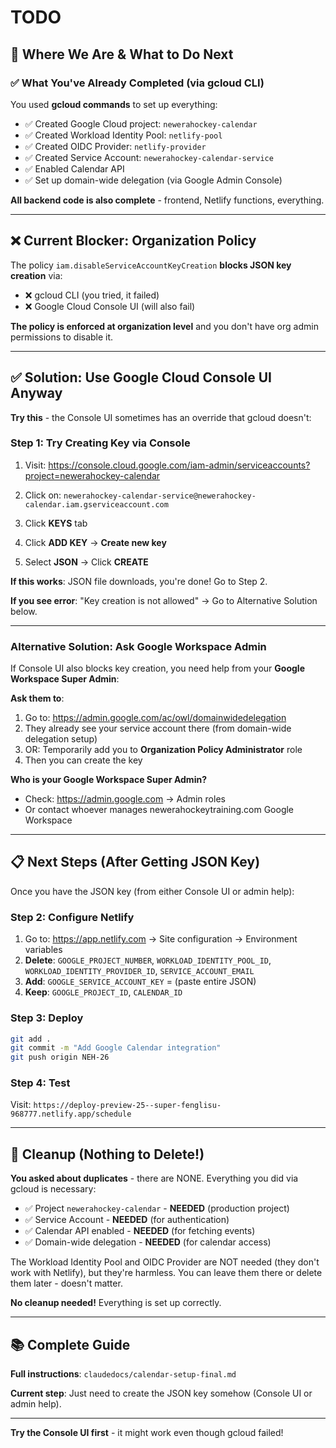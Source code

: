 # TODO

## 🎯 Where We Are & What to Do Next

### ✅ What You've Already Completed (via gcloud CLI)

You used **gcloud commands** to set up everything:
- ✅ Created Google Cloud project: `newerahockey-calendar`
- ✅ Created Workload Identity Pool: `netlify-pool`
- ✅ Created OIDC Provider: `netlify-provider`
- ✅ Created Service Account: `newerahockey-calendar-service`
- ✅ Enabled Calendar API
- ✅ Set up domain-wide delegation (via Google Admin Console)

**All backend code is also complete** - frontend, Netlify functions, everything.

---

## ❌ Current Blocker: Organization Policy

The policy `iam.disableServiceAccountKeyCreation` **blocks JSON key creation** via:
- ❌ gcloud CLI (you tried, it failed)
- ❌ Google Cloud Console UI (will also fail)

**The policy is enforced at organization level** and you don't have org admin permissions to disable it.

---

## ✅ Solution: Use Google Cloud Console UI Anyway

**Try this** - the Console UI sometimes has an override that gcloud doesn't:

### Step 1: Try Creating Key via Console

1. Visit: https://console.cloud.google.com/iam-admin/serviceaccounts?project=newerahockey-calendar

2. Click on: `newerahockey-calendar-service@newerahockey-calendar.iam.gserviceaccount.com`

3. Click **KEYS** tab

4. Click **ADD KEY** → **Create new key**

5. Select **JSON** → Click **CREATE**

**If this works**: JSON file downloads, you're done! Go to Step 2.

**If you see error**: "Key creation is not allowed" → Go to Alternative Solution below.

---

### Alternative Solution: Ask Google Workspace Admin

If Console UI also blocks key creation, you need help from your **Google Workspace Super Admin**:

**Ask them to**:
1. Go to: https://admin.google.com/ac/owl/domainwidedelegation
2. They already see your service account there (from domain-wide delegation setup)
3. OR: Temporarily add you to **Organization Policy Administrator** role
4. Then you can create the key

**Who is your Google Workspace Super Admin?**
- Check: https://admin.google.com → Admin roles
- Or contact whoever manages newerahockeytraining.com Google Workspace

---

## 📋 Next Steps (After Getting JSON Key)

Once you have the JSON key (from either Console UI or admin help):

### Step 2: Configure Netlify
1. Go to: https://app.netlify.com → Site configuration → Environment variables
2. **Delete**: `GOOGLE_PROJECT_NUMBER`, `WORKLOAD_IDENTITY_POOL_ID`, `WORKLOAD_IDENTITY_PROVIDER_ID`, `SERVICE_ACCOUNT_EMAIL`
3. **Add**: `GOOGLE_SERVICE_ACCOUNT_KEY` = (paste entire JSON)
4. **Keep**: `GOOGLE_PROJECT_ID`, `CALENDAR_ID`

### Step 3: Deploy
```bash
git add .
git commit -m "Add Google Calendar integration"
git push origin NEH-26
```

### Step 4: Test
Visit: `https://deploy-preview-25--super-fenglisu-968777.netlify.app/schedule`

---

## 🧹 Cleanup (Nothing to Delete!)

**You asked about duplicates** - there are NONE. Everything you did via gcloud is necessary:

- ✅ Project `newerahockey-calendar` - **NEEDED** (production project)
- ✅ Service Account - **NEEDED** (for authentication)
- ✅ Calendar API enabled - **NEEDED** (for fetching events)
- ✅ Domain-wide delegation - **NEEDED** (for calendar access)

The Workload Identity Pool and OIDC Provider are NOT needed (they don't work with Netlify), but they're harmless. You can leave them there or delete them later - doesn't matter.

**No cleanup needed!** Everything is set up correctly.

---

## 📚 Complete Guide

**Full instructions**: `claudedocs/calendar-setup-final.md`

**Current step**: Just need to create the JSON key somehow (Console UI or admin help).

---

**Try the Console UI first** - it might work even though gcloud failed!
